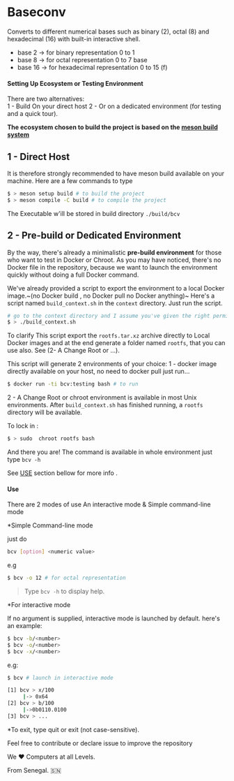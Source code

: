# Baseconv

Converts to different numerical bases such as binary (2), octal (8)  and hexadecimal (16)  with built-in interactive shell. 

- base 2 -> for binary representation 0 to 1  
- base 8 -> for octal representation 0 to 7 base 
- base 16 -> for hexadecimal representation 0 to 15 (f) 

#### Setting Up Ecosystem or Testing Environment 

There are two alternatives:   
1 - Build On your direct host 
2 - Or on a dedicated environment (for testing and a quick tour).  

**The ecosystem chosen to build the project is based on the [meson build system](https://mesonbuild.com/index.html)**

1 - Direct Host 
---
It is therefore strongly recommended to have meson build available on your machine.
Here are a few commands to type 
```bash 
$ > meson setup build # to build the project 
$ > meson compile -C build # to compile the project  
```
The Executable w'ill be stored in build directory `./build/bcv`  

2 - Pre-build or Dedicated Environment 
---  
By the way, there's already a minimalistic **pre-build environment** for those who want to test in Docker or Chroot.
As you may have noticed, there's no Docker file in the repository, because we want to launch the environment quickly 
without doing a full Docker command. 

We've already provided a script to export the environment to a local Docker image.~(no Docker build , no Docker pull  no Docker anything)~
Here's a script named `build_context.sh` in the `context` directory. 
Just run the script. 
```bash 
# go to the context directory and I assume you've given the right permission 
$ > ./build_context.sh 
```  
To clarify This  script  export the `rootfs.tar.xz` archive  directly to  Local Docker images and at the end generate a folder named `rootfs`,
that you can use also. See (2- A Change Root or ...). 

This script will generate 2 environments of your choice: 
1 - docker image directly available on your host, no need to docker pull 
just run... 
```bash 
$ docker run -ti bcv:testing bash # to run
``` 
2 - A Change Root or chroot environment is available in most Unix environments. 
    After `build_context.sh` has finished running, a `rootfs` directory will be available. 

To lock in : 
```bash 
$ > sudo  chroot rootfs bash 
``` 
And there you are!  The command is available in whole environment 
just type  `bcv -h` 

See [USE](#USE) section bellow for more info .

#### Use

There are 2 modes of use 
An interactive mode &  Simple command-line mode 

*Simple Command-line mode 

just do  
```bash 
bcv [option] <numeric value> 
```  
e.g 
```bash 
$ bcv -o 12 # for octal representation  
``` 

> Type `bcv -h` to display help. 


*For interactive mode  

If no argument is supplied, interactive mode is launched by default. 
here's an example: 

```bash 
$ bcv -b/<number>  
$ bcv -o/<number> 
$ bcv -x/<number>   
```
e.g: 

```bash 
$ bcv # launch in interactive mode 

[1] bcv > x/100
     |-> 0x64
[2] bcv > b/100
     |->0b0110.0100
[3] bcv > ...
```

*To exit, type quit or exit (not case-sensitive).

Feel free to contribute or declare issue to improve  the repository 

We ❤️  Computers at all Levels. 

From Senegal. 🇸🇳
